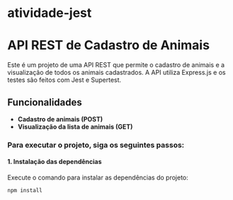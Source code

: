 # atividade-jest

# API REST de Cadastro de Animais

Este é um projeto de uma API REST que permite o cadastro de animais e a visualização de todos os animais cadastrados. A API utiliza Express.js e os testes são feitos com Jest e Supertest.

## Funcionalidades

- **Cadastro de animais (POST)**
- **Visualização da lista de animais (GET)**

### Para executar o projeto, siga os seguintes passos:

#### 1. Instalação das dependências

Execute o comando para instalar as dependências do projeto:

```bash
npm install